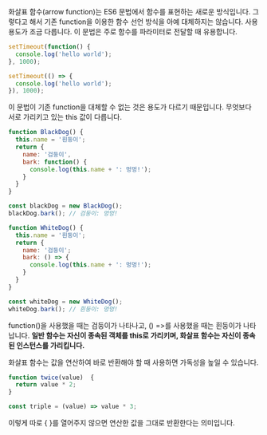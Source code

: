화살표 함수(arrow function)는 ES6 문법에서 함수를 표현하는 새로운 방식입니다. 그렇다고 해서 기존 function을 이용한 함수 선언 방식을 아예 대체하지는 않습니다. 사용 용도가 조금 다릅니다. 이 문법은 주로 함수를 파라미터로 전달할 때 유용합니다.
```javascript
setTimeout(function() {
  console.log('hello world');
}, 1000);

setTimeout(() => {
  console.log('hello world');
}), 1000);
```
이 문법이 기존 function을 대체할 수 없는 것은 용도가 다르기 때문입니다. 무엇보다 서로 가리키고 있는 this 값이 다릅니다.

```javascript
function BlackDog() {
  this.name = '흰둥이';
  return {
    name: '검둥이',
    bark: function() {
      console.log(this.name + ': 멍멍!');
    }
  }
}

const blackDog = new BlackDog();
blackDog.bark(); // 검둥이: 멍멍!

function WhiteDog() {
  this.name = '흰둥이';
  return {
    name: '검둥이';
    bark: () => {
      console.log(this.name + ': 멍멍!');
    }
  }
}

const whiteDog = new WhiteDog();
whiteDog.bark(); // 흰둥이: 멍멍!
```
function()을 사용했을 때는 검둥이가 나타나고, () =>를 사용했을 때는 흰둥이가 나타납니다. **일반 함수는 자신이 종속된 객체를 this로 가리키며, 화살표 함수는 자신이 종속된 인스턴스를 가리킵니다.**

화살표 함수는 값을 연산하여 바로 반환해야 할 때 사용하면 가독성을 높일 수 있습니다.

```javascript
function twice(value)  {
  return value * 2;
}

const triple = (value) => value * 3;
```
이렇게 따로 { }를 열어주지 않으면 연산한 값을 그대로 반환한다는 의미입니다.